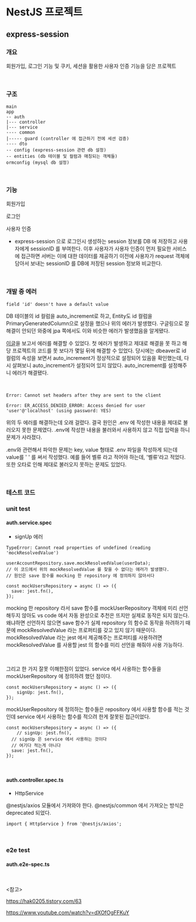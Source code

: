 # NestJS 프로젝트

## express-session

### 개요

회원가입, 로그인 기능 및 쿠키, 세션을 활용한 사용자 인증 기능을 담은 프로젝트

<br>

### 구조

```
main
app
-- auth
|--- controller
|--- service
---- common
|----- guard (controller 에 접근하기 전에 세션 검증)
---- dto
-- config (express-session 관련 db 설정)
-- entities (db 테이블 및 컬럼과 매칭되는 객체들)
ormconfig (mysql db 설정)
```

<br>

### 기능

회원가입

로그인

사용자 인증

- express-session 으로 로그인시 생성하는 session 정보를 DB 에 저장하고 사용자에게 sessionID 를 부여한다. 이후 사용자가 사용자 인증이 먼저 필요한 서비스에 접근하면 서버는 이에 대한 데이터를 제공하기 이전에 사용자가 request 객체에 담아서 보내는 sessionID 를 DB에 저장된 session 정보와 비교한다.

<br>

### 개발 중 에러

```
field 'id' doesn't have a default value
```

DB 테이블의 id 컬럼을 auto_increment로 하고, Entity도 id 컬럼을 PrimaryGeneratedColumn으로 설정을 했으나 위의 에러가 발생했다. 구글링으로 잘 해결이 안되던 와중에 jpa 쪽에서도 이와 비슷한 에러가 발생했음을 알게됐다. 

[이글](https://hak0205.tistory.com/63)을 보고서 에러를 해결할 수 있었다. 첫 에러가 발생하고 제대로 해결을 못 하고 해당 프로젝트의 코드를 못 보다가 몇일 뒤에 해결할 수 있었다. 당시에는 dbeaver로 id 컬럼의 속성을 보면서 auto_increment가 정상적으로 설정되어 있음을 확인했는데, 다시 살펴보니 auto_increment가 설정되어 있지 않았다. auto_increment를 설정해주니 에러가 해결됐다.

<br>

```
Error: Cannot set headers after they are sent to the client
```

```
Error: ER_ACCESS_DENIED_ERROR: Access denied for user 'user'@'localhost' (using password: YES)
```

위의 두 에러를 해결하는데 오래 걸렸다. 결국 원인은 .env 에 작성한 내용을 제대로 불러오지 못한 문제였다. .env에 작성한 내용을 불러와서 사용하지 않고 직접 입력을 하니 문제가 사라졌다.

.env와 관련해서 파악한 문제는 key, value 형태로 .env 파일을 작성하게 되는데 value를 ' ' 를 써서 작성했다. 예를 들어 벨류 라고 적어야 하는데, '벨류'라고 적었다. 또한 오타로 인해 제대로 불러오지 못하는 문제도 있었다.

<br>

### 테스트 코드

### unit test

#### auth.service.spec

- signUp 에러

```
TypeError: Cannot read properties of undefined (reading 'mockResolvedValue')
```



```tsx
userAccountRepository.save.mockResolvedValue(userData);
// 이 코드에서 위의 mockResolvedValue 를 찾을 수 없다는 에러가 발생했다.
// 원인은 save 함수를 mocking 한 repository 에 정의하지 않아서다
```



```tsx
const mockUsersRepository = async () => ({
  save: jest.fn(),
});
```

mocking 한 repository 라서 save 함수를 mockUserRepository 객체에 미리 선언해두지 않아도 vs code 에서 자동 완성으로 추천은 뜨지만 실제로 동작은 되지 않는다. 왜냐하면 선언하지 않으면 save 함수가 실제 repository 의 함수로 동작을 하려하기 때문에 mockResolvedValue 라는 프로퍼티를 갖고 있지 않기 때문이다. mockResolvedValue 라는 jest 에서 제공해주는 프로퍼티를 사용하려면 mockResolvedValue 를 사용할 jest 의 함수를 미리 선언을 해줘야 사용 가능하다.

<br>

그리고 한 가지 잘못 이해한점이 있었다. service 에서 사용하는 함수들을 mockUserRepository 에 정의하려 했던 점이다.

```tsx
const mockUsersRepository = async () => ({
	signUp: jest.fn(),
});
```

mockUserRepository 에 정의하는 함수들은 repository 에서 사용할 함수를 적는 것인데 service 에서 사용하는 함수를 적으려 한게 잘못된 접근이었다.

```tsx
const mockUsersRepository = async () => ({
	// signUp: jest.fn(),
  // signUp 은 service 에서 사용하는 것이다
  // 여기다 적는게 아니다
  save: jest.fn(),
});
```



<br>

#### auth.controller.spec.ts

- HttpService

@nestjs/axios 모듈에서 가져와야 한다. @nestjs/common 에서 가져오는 방식은 deprecated 되었다.

```tsx
import { HttpService } from '@nestjs/axios';
```

<br>

### e2e test

#### auth.e2e-spec.ts



<br>

<참고>

https://hak0205.tistory.com/63

https://www.youtube.com/watch?v=dXOfOgFFKuY
